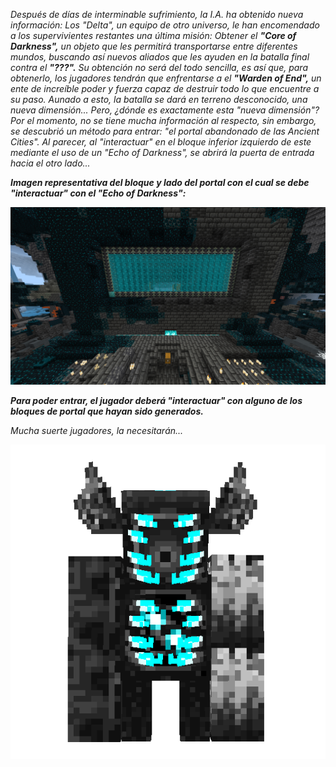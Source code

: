 *Después de días de interminable sufrimiento, la I.A. ha obtenido nueva información: Los "Delta", un equipo de otro universo, le han encomendado a los supervivientes restantes una última misión: Obtener el **"Core of Darkness",** un objeto que les permitirá transportarse entre diferentes mundos, buscando así nuevos aliados que les ayuden en la batalla final contra el **"???".** Su obtención no será del todo sencilla, es así que, para obtenerlo, los jugadores tendrán que enfrentarse a el **"Warden of End",** un ente de increíble poder y fuerza capaz de destruir todo lo que encuentre a su paso. Aunado a esto, la batalla se dará en terreno desconocido, una nueva dimensión... Pero, ¿dónde es exactamente esta "nueva dimensión"? Por el momento, no se tiene mucha información al respecto, sin embargo, se descubrió un método para entrar: "el portal abandonado de las Ancient Cities". Al parecer, al "interactuar" en el bloque inferior izquierdo de este mediante el uso de un "Echo of Darkness", se abrirá la puerta de entrada hacia el otro lado...*

***Imagen representativa del bloque y lado del portal con el cual se debe "interactuar" con el "Echo of Darkness":***

![portal_warden](https://github.com/MiguelVeraXd/Valley-Dimensional-Wiki/blob/main/Main/Wiki/assets/crafteo/portal_warden.png)

***Para poder entrar, el jugador deberá "interactuar" con alguno de los bloques de portal que hayan sido generados.***

*Mucha suerte jugadores, la necesitarán...*

![warden_of_the_end](https://github.com/MiguelVeraXd/Valley-Dimensional-Wiki/blob/main/Main/Wiki/assets/bosses/boss_final-ezgif.com-crop.gif)
